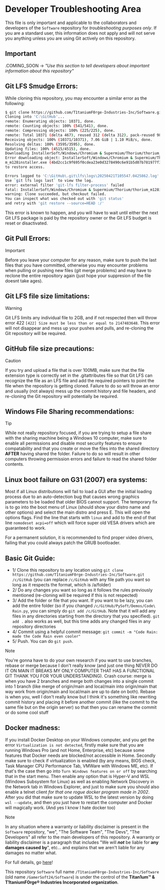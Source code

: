 # Developer Troubleshooting Area 

This file is only important and applicable to the collaborators and developers of the `Software` repository for *troubleshooting purposes only*. If you are a standard user, this information does not apply and will not serve you anything unless you are using Git actively on this repository.

## Important

.COMING_SOON → *"Use this section to tell developers about important information about this repository"*

## Git LFS Smudge Errors:

While cloning this repository, you may encounter a similar error as the following: 
```sh
$ git clone https://github.com/T1taniumF0rge-Industries-Inc/Software.git /c/GitHub
Cloning into 'C:\GitHub'...
remote: Enumerating objects: 10371, done.
remote: Counting objects: 100% (541/541), done.
remote: Compressing objects: 100% (225/225), done.
remote: Total 10371 (delta 467), reused 312 (delta 312), pack-reused 9830 (from 2)
Receiving objects: 100% (10371/10371), 7.06 GiB | 1.10 MiB/s, done.
Resolving deltas: 100% (3595/3595), done.
Updating files: 100% (4515/4515), done.
Downloading InstallerSoft/Windows/Chromium & Supermium/Thorium/thorium_m128installer.exe (297 MB)
Error downloading object: InstallerSoft/Windows/Chromium & Supermium/Thorium/thorium_m128installer.exe (4bd2cc1): Smudge error: Error downloading InstallerSoft/Windows/Chromium & Supermium/Thorium/thoriu
m_m128installer.exe (4bd2cc1c9f695f0cdea23e0d3278490c6e91b5d07b781977f3feb0ed8e5ee878): batch response: This repository exceeded its LFS budget. The account responsible for the budget should increase it
to restore access.

Errors logged to 'C:\GitHub\.git\lfs\logs\20250421T105547.0425862.log'.
Use `git lfs logs last` to view the log.
error: external filter 'git-lfs filter-process' failed
fatal: InstallerSoft/Windows/Chromium & Supermium/Thorium/thorium_m128installer.exe: smudge filter lfs failed
warning: Clone succeeded, but checkout failed.
You can inspect what was checked out with 'git status'
and retry with 'git restore --source=HEAD :/'
```

This error is known to happen, and you will have to wait until either the next Git LFS package is paid by the repository owner or the Git LFS budget is reset or disactivated.

## Git Pull Errors:

> [!IMPORTANT]
>
> Before you leave your computer for any reason, make sure to push the last files that you have committed, otherwise you may encounter problems when pulling or pushing new files (git merge problems) and may have to reclone the entire repository again (just hope your suppresion of the file doesnt take ages).
>
> 
## Git LFS file size limitations:

> [!WARNING]
>
> Git LFS limits any individual file to 2GB, and if not respected then will throw error 422 ` [422] Size must be less than or equal to 2147483648
`. This error will not disappear and mess up your pushes and pulls, and re-cloning the Git repository will be required.

## GitHub file size precautions:

> [!CAUTION]
>
> If you try and upload a file that is over 100MB, make sure that the file extension type is correctly set in the .gitattributes file so that Git LFS can recognize the file as an LFS file and add the required pointers to point the file when the repository is getting cloned. Failure to do so will throw an error and usually (not always) mess up the commit history and file headers, and re-cloning the Git repository will potentially be required.
> 

## Windows File Sharing recommendations:

> [!TIP]
>
> While not really repository focused, if you are trying to setup a file share with the sharing machine being a Windows 10 computer, make sure to enable all permissions and disable most security features to ensure compatability and that you create or move the files into the shared directory **AFTER** having shared the folder. Failure to do so will result in other computers throwing permission errors and failure to read the shared folder contents.

## Linux boot failure on G31 (2007) era systems:

Most if all Linux distributions will fail to load a GUI after the initial loading process due to an auto-detection bug that causes wrong graphics parameters to be loaded that older BIOS cannot support. The temporary fix is to go into the boot menu of Linux (should show your distro name and other options) and select the main distro and press E. This will open the options flags. Find the line that starts with `linux` and add to the end of that line `nomodeset acpi=off` which will force super old VESA drivers which are guaranteed to work.

For a permanent solution, it is recommended to find proper video drivers, failing that you could always patch the GRUB bootloader.

## Basic Git Guide:

- 1/ Clone this repository to any location using `git clone https://github.com/T1taniumF0rge-Industries-Inc/Software.git /c/GitHub` (you can replace `/c/GitHub` with any file path you want so long as it respects the format, which is /a/folder)
- 2/ Do any changes you want so long as it follows the rules previously mentioned (re-cloning will be required if this is not respected)
- 3/ Add the folder or file that you want. If you want to be lazy, you can add the entire folder (so if you changed `/c/GitHub/PySoft/Demos/Code\ Rain.py`, you can simply do `git add /c/GitHub`. Note that it will add any files in any directories starting from the directory that you specified). `git add .` also works as well, but this time adds any changed files in any repository directories
- 4/ Commit using a helpful commit message: `git commit -m "Code Rain: made the Code Rain even cooler"`
- 5/ Push. You can do `git push`.

> [!NOTE]
>
> You're gonna have to do your own research if you want to use branches, rebase or merge because I don't really know (and just one thing NEVER DO IT ON MAIN IT BREAKS MY ONLY COMPUTER THAT HAS A FUNCTIONAL GIT THANK YOU FOR YOUR UNDERSTANDING). Crash course: merge is when you have 2 branches and merge both changes into a single commit into 1 branch (like merge of origin/main and local/main into origin/main that way work from origin/main and local/main are up to date on both). Rebase is when you, well I don't really know but I think it's something like rewriting commit history and placing it before another commit (like the commit to the same file but on the origin server) so that then you can rename the commit or do some cool stuff

## Docker madness:

If you install Docker Desktop on your Windows computer, and you get the error `Virtualization is not detected`, firstly make sure that you are running Windows Pro (and not Home, Enterprise, etc) because some features that Docker needs are blocked/not accessible in Home. Secondly make sure to check if virtualization is enabled (by any means, BIOS check, Task Manager CPU Performance Tab, VMWare with Windows ME, etc). If that's the case then go into `Turn Windows features on or off` by searching that in the start menu. Then enable any option that is Hyper-V and WSL (Windows Subsystem for Linux) as well as enabling Network Discovery in the Network tab in Windows Explorer, and just to make sure you should also enable a telnet client *for that one rogue docker program made in 2002*. After you did that make sure to update WSL to the latest version by doing `wsl --update`, and then you just have to restart the computer and Docker will magically work. (And yes I know I hate docker too)

> [!NOTE]
> In any situation where a warranty or liability disclaimer is present in the `Software` repository, "we", "The Software Team", "The Devs", "The Developers" all refer to the main developers of this repository. A warranty or liability disclaimer is a paragraph that includes "We will ***not*** be liable for **any damages caused by**", etc... and explains that we aren't liable for any damages no matter what.
>  
> For full details, go [here](https://github.com/T1taniumF0rge-Industries-Inc/Software/blob/main/.github/WARRANTY_LIABILITY_DISCLAIMER.md)!
>
> This repository `Software` full name `/T1taniumF0rge-Industries-Inc/Software` (old name `/GamerSoft24/Software`) is under the control of the **Titan1um™ & T1taniumF0rge® Industries Incorporated organization**.
